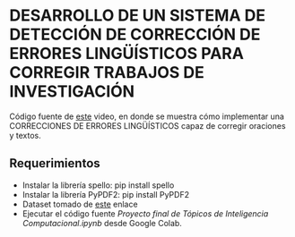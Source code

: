 # DESARROLLO DE UN SISTEMA DE DETECCIÓN DE CORRECCIÓN DE ERRORES LINGÜÍSTICOS PARA CORREGIR TRABAJOS DE INVESTIGACIÓN

Código fuente de [este](https://colab.research.google.com/drive/1hLqxjAQCtGS_B4HngQ3KURF1J1ccFvd5#scrollTo=bcq820vfSOA0) video, en donde se muestra cómo implementar una CORRECCIONES DE ERRORES LINGÜÍSTICOS capaz de corregir oraciones y textos.

## Requerimientos

- Instalar la librería spello: 
    pip install spello
- Instalar la librería PyPDF2: 
    pip install PyPDF2
- Dataset tomado de [este](https://www.ncbi.nlm.nih.gov/pmc/?term=systems) enlace
- Ejecutar el código fuente *Proyecto final de Tópicos de Inteligencia Computacional.ipynb* desde Google Colab.
